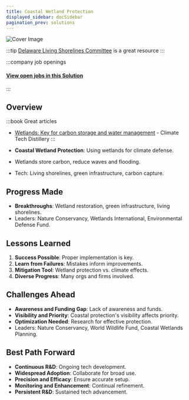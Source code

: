 ```yaml
---
title: Coastal Wetland Protection
displayed_sidebar: docSidebar
pagination_prev: solutions
---
```


![Cover Image](../static/img/living-shorelines.png)

:::tip [Delaware Living Shorelines Committee](https://www.delawarelivingshorelines.org/) is a great resource
:::


:::company job openings
  #### [View open jobs in this Solution](https://climatebase.org/jobs?l=&q=&drawdown_solutions=Coastal+Wetland+Protection)
:::

## Overview
:::book Great articles
- [Wetlands: Key for carbon storage and water management](https://www.climatetechdistillery.com/p/21-wetlands) - Climate Tech Distillery
:::



- **Coastal Wetland Protection**: Using wetlands for climate defense.
- Wetlands store carbon, reduce waves and flooding.
- Tech: Living shorelines, green infrastructure, carbon capture.

## Progress Made

- **Breakthroughs**: Wetland restoration, green infrastructure, living shorelines.
- Leaders: Nature Conservancy, Wetlands International, Environmental Defense Fund.

## Lessons Learned

1. **Success Possible**: Proper implementation is key.
2. **Learn from Failures**: Mistakes inform improvements.
3. **Mitigation Tool**: Wetland protection vs. climate effects.
4. **Diverse Progress**: Many orgs and firms involved.

## Challenges Ahead

- **Awareness and Funding Gap**: Lack of awareness and funds.
- **Visibility and Priority**: Coastal protection's visibility affects priority.
- **Optimization Needed**: Research for effective protection.
- Leaders: Nature Conservancy, World Wildlife Fund, Coastal Wetlands Planning.

## Best Path Forward

- **Continuous R&D**: Ongoing tech development.
- **Widespread Adoption**: Collaborate for broad use.
- **Precision and Efficacy**: Ensure accurate setup.
- **Monitoring and Enhancement**: Continual refinement.
- **Persistent R&D**: Sustained tech advancement.

